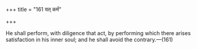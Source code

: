 +++
title = "161 यत् कर्म"

+++

He shall perform, with diligence that act, by performing which there arises satisfaction in his inner soul; and he shall avoid the contrary.—(161)
